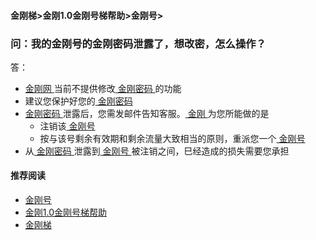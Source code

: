 #### 金刚梯>金刚1.0金刚号梯帮助>金刚号>
### 问：我的金刚号的金刚密码泄露了，想改密，怎么操作？

答：

- [ 金刚网 ](https://github.com/a2zitpro/web/blob/master/kksitecn.md)当前不提供修改[ 金刚密码 ](https://github.com/a2zitpro/web/blob/master/parametersofkkid.md)的功能
- 建议您保护好您的[ 金刚密码 ](https://github.com/a2zitpro/web/blob/master/parametersofkkid.md)
- [ 金刚密码 ](https://github.com/a2zitpro/web/blob/master/parametersofkkid.md)泄露后，您需发邮件告知客服。[ 金刚 ](https://github.com/a2zitpro/web/blob/master/a2zitpro.md)为您所能做的是
  - 注销该[ 金刚号 ](https://github.com/a2zitpro/web/blob/master/kkid.md)
  - 按与该号剩余有效期和剩余流量大致相当的原则，重派您一个[ 金刚号 ](https://github.com/a2zitpro/web/blob/master/kkid.md)
- 从[ 金刚密码 ](https://github.com/a2zitpro/web/blob/master/parametersofkkid.md)泄露到[ 金刚号 ](https://github.com/a2zitpro/web/blob/master/kkid.md)被注销之间，巳经造成的损失需要您承担


#### 推荐阅读

- [金刚号](https://github.com/a2zitpro/web/blob/master/list_kkid.md)
- [金刚1.0金刚号梯帮助](https://github.com/a2zitpro/web/blob/master/list_helpkkvpn.md)
- [金刚梯](https://github.com/a2zitpro/web/blob/master/dlb.md)
